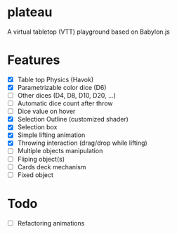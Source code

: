 # plateau
A virtual tabletop (VTT) playground based on Babylon.js

# Features
- [x] Table top Physics (Havok)
- [x] Parametrizable color dice (D6)
- [ ] Other dices (D4, D8, D10, D20, ...)
- [ ] Automatic dice count after throw
- [ ] Dice value on hover
- [x] Selection Outline (customized shader)
- [x] Selection box
- [x] Simple lifting animation
- [x] Throwing interaction (drag/drop while lifting)
- [ ] Multiple objects manipulation
- [ ] Fliping object(s)
- [ ] Cards deck mechanism
- [ ] Fixed object

# Todo
- [ ] Refactoring animations


